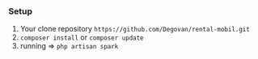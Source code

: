 ### Setup

1.  Your clone repository `https://github.com/Degovan/rental-mobil.git`
2.  `composer install` or `composer update`
3.  running => `php artisan spark`